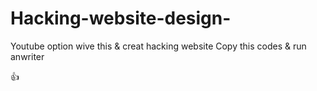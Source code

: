 # Hacking-website-design-
Youtube option wive this &amp; creat hacking website 
Copy this codes & run anwriter


👍
